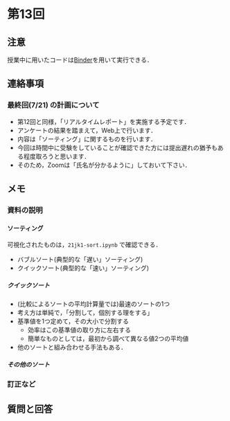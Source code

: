 # 第13回

## 注意

授業中に用いたコードは[Binder](https://mybinder.org/v2/gh/ritsumei-aoi/21jk1/HEAD)を用いて実行できる．


## 連絡事項

### 最終回(7/21) の計画について

- 第12回と同様，「リアルタイムレポート」を実施する予定です．
- アンケートの結果を踏まえて，Web上で行います．
- 内容は「ソーティング」に関するものを行います．
- 今回は時間中に受験をしていることが確認できた方には提出遅れの猶予もある程度取ろうと思います． 
- そのため，Zoomは「氏名が分かるように」しておいて下さい．

## メモ



### 資料の説明


#### ソーティング

可視化されたものは，`21jk1-sort.ipynb` で確認できる．

- バブルソート(典型的な「遅い」ソーティング)
- クイックソート(典型的な「速い」ソーティング)

##### クイックソート

- (比較によるソートの平均計算量では)最速のソートの1つ
- 考え方は単純で，「分割して，個別する理をする」
- 基準値を1つ定めて，その大小で分割する
    - 効率はこの基準値の取り方に左右する
    - 簡単なものとしては，最初から調べて異なる値2つの平均値
- 他のソートと組み合わせる手法もある．

##### その他のソート


### 訂正など



## 質問と回答





